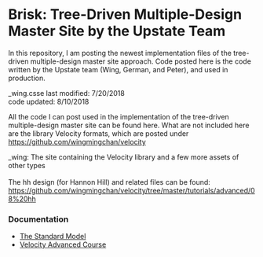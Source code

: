 # Brisk: Tree-Driven Multiple-Design Master Site by the Upstate Team

In this repository, I am posting the newest implementation files of the tree-driven multiple-design master site approach. Code posted here is the code written by the Upstate team (Wing, German, and Peter), and used in production.

_wing.csse last modified: 7/20/2018<br />
code updated:             8/10/2018

All the code I can post used in the implementation of the tree-driven multiple-design master site can be found here. What are not included here are the library Velocity formats, which are posted under https://github.com/wingmingchan/velocity

_wing: The site containing the Velocity library and a few more assets of other types<br /><br />
The hh design (for Hannon Hill) and related files can be found: https://github.com/wingmingchan/velocity/tree/master/tutorials/advanced/08%20hh


<h3>Documentation</h3>
<ul>
<li><a href="http://www.upstate.edu/standard-model/index.php">The Standard Model</a></li>
<li><a href="http://www.upstate.edu/formats/velocity/courses/advanced-course/index.php">Velocity Advanced Course</a></li>
</ul>